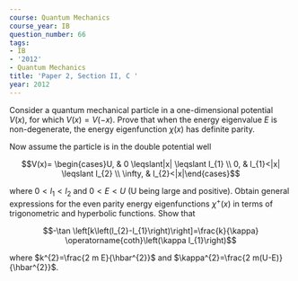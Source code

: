 ```yaml
---
course: Quantum Mechanics
course_year: IB
question_number: 66
tags:
- IB
- '2012'
- Quantum Mechanics
title: 'Paper 2, Section II, C '
year: 2012
---
```




Consider a quantum mechanical particle in a one-dimensional potential $V(x)$, for which $V(x)=V(-x)$. Prove that when the energy eigenvalue $E$ is non-degenerate, the energy eigenfunction $\chi(x)$ has definite parity.

Now assume the particle is in the double potential well

$$V(x)= \begin{cases}U, & 0 \leqslant|x| \leqslant l_{1} \\ 0, & l_{1}<|x| \leqslant l_{2} \\ \infty, & l_{2}<|x|\end{cases}$$

where $0<l_{1}<l_{2}$ and $0<E<U$ (U being large and positive). Obtain general expressions for the even parity energy eigenfunctions $\chi^{+}(x)$ in terms of trigonometric and hyperbolic functions. Show that

$$-\tan \left[k\left(l_{2}-l_{1}\right)\right]=\frac{k}{\kappa} \operatorname{coth}\left(\kappa l_{1}\right)$$

where $k^{2}=\frac{2 m E}{\hbar^{2}}$ and $\kappa^{2}=\frac{2 m(U-E)}{\hbar^{2}}$.